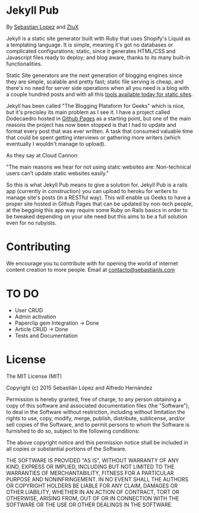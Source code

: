 # Jekyll Pub

By [Sebastian Lopez](http://github.com/sebastian9) and [ZtuX](http://github.com/ztux)

Jekyll is a static site generator built with Ruby that uses Shopify's Liquid as a templating language. It is simple, meaning it's got no databases or complicated configurations; static, since it generates HTML/CSS and Javascript files ready to deploy; and blog aware, thanks to its many built-in functionalities.

Static Site generators are the next generation of blogging engines since they are simple, scalable and pretty fast; static file serving is cheap, and there's no need for server side operations when all you need is a blog with a couple hundred posts and with all this [tools available today for static sites](http://cloudcannon.com/tips/2014/12/12/the-ultimate-list-of-services-for-static-websites.html). 

Jekyll has been called "The Blogging Plataform for Geeks" which is nice, but it's precisley its main problem as I see it. I have a project called Dodecaedro hosted in [Github Pages](http://dodecaedro.mx) as a starting point, but one of the main reasons the project has now been stopped is that I had to update and format every post that was ever written. A task that consumed valuable time that could be spent getting interviews or gathering more writers (which eventually I wouldn't manage to upload).

As they say at Cloud Cannon:

"The main reasons we hear for not using static websites are: Non-technical users can’t update static websites easily."

So this is what Jekyll Pub means to give a solution for. Jekyll Pub is a rails app (currently in construction) you can upload to heroku for writers to manage site's posts (in a RESTful way). This will enable us Geeks to have a proper site hosted in Github Pages that can be updated by non-tech people, at the begginig this app way require some Ruby on Rails basics in order to be tweaked depending on your site need but this aims to be a full solution even for no rubyists.

# Contributing

We encourage you tu contribute with for opening the world of internet content creation to more people. Email at contacto@sebastianls.com

# TO DO

+ User CRUD
+ Admin activation
+ Paperclip gem Integration -> Done
+ Article CRUD -> Done
+ Tests and Documentation

# License

The MIT License (MIT)

Copyright (c) 2015 Sebastián López and Alfredo Hernández

Permission is hereby granted, free of charge, to any person obtaining a copy
of this software and associated documentation files (the "Software"), to deal
in the Software without restriction, including without limitation the rights
to use, copy, modify, merge, publish, distribute, sublicense, and/or sell
copies of the Software, and to permit persons to whom the Software is
furnished to do so, subject to the following conditions:

The above copyright notice and this permission notice shall be included in
all copies or substantial portions of the Software.

THE SOFTWARE IS PROVIDED "AS IS", WITHOUT WARRANTY OF ANY KIND, EXPRESS OR
IMPLIED, INCLUDING BUT NOT LIMITED TO THE WARRANTIES OF MERCHANTABILITY,
FITNESS FOR A PARTICULAR PURPOSE AND NONINFRINGEMENT. IN NO EVENT SHALL THE
AUTHORS OR COPYRIGHT HOLDERS BE LIABLE FOR ANY CLAIM, DAMAGES OR OTHER
LIABILITY, WHETHER IN AN ACTION OF CONTRACT, TORT OR OTHERWISE, ARISING FROM,
OUT OF OR IN CONNECTION WITH THE SOFTWARE OR THE USE OR OTHER DEALINGS IN
THE SOFTWARE.
